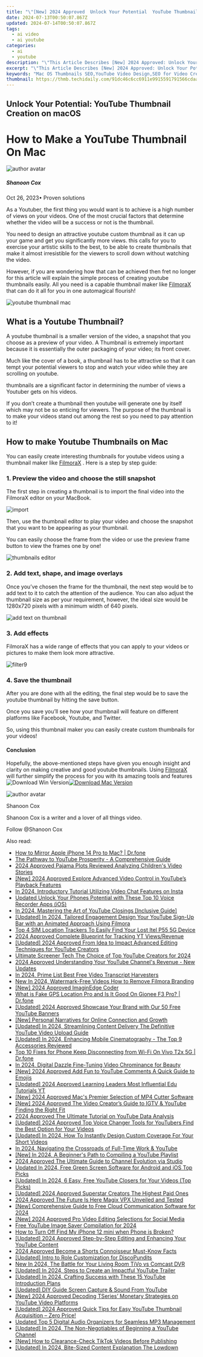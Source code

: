 ```yaml
---
title: "\"[New] 2024 Approved  Unlock Your Potential  YouTube Thumbnail Creation on macOS\""
date: 2024-07-13T00:50:07.867Z
updated: 2024-07-14T00:50:07.867Z
tags:
  - ai video
  - ai youtube
categories:
  - ai
  - youtube
description: "\"This Article Describes [New] 2024 Approved: Unlock Your Potential: YouTube Thumbnail Creation on macOS\""
excerpt: "\"This Article Describes [New] 2024 Approved: Unlock Your Potential: YouTube Thumbnail Creation on macOS\""
keywords: "Mac OS Thumbnails SEO,YouTube Video Design,SEO for Video Creators,Mac Thumbnail Crafting,Productivity in Thumbnails,Enhancing Video Visibility,SEO Thumbnail Tips macOS"
thumbnail: https://thmb.techidaily.com/91dc46c6cc6911e9915591791566cdaadd16613fc33817ba0857c51273b662cd.JPG
---
```


## Unlock Your Potential: YouTube Thumbnail Creation on macOS

# How to Make a YouTube Thumbnail On Mac

![author avatar](https://images.wondershare.com/filmora/article-images/shannon-cox.jpg)

##### Shanoon Cox

 Oct 26, 2023• Proven solutions

As a Youtuber, the first thing you would want is to achieve is a high number of views on your videos. One of the most crucial factors that determine whether the video will be a success or not is the thumbnail.

 You need to design an attractive youtube custom thumbnail as it can up your game and get you significantly more views. this calls for you to exercise your artistic skills to the best, to be able to create thumbnails that make it almost irresistible for the viewers to scroll down without watching the video.

However, if you are wondering how that can be achieved then fret no longer for this article will explain the simple process of creating youtube thumbnails easily. All you need is a capable thumbnail maker like [FilmoraX](https://tools.techidaily.com/wondershare/filmora/download/) that can do it all for you in one automagical flourish!

![youtube thumbnail mac](https://images.wondershare.com/filmora/Mac-articles/youtube-thumbnail-mac.jpg)

## What is a Youtube Thumbnail?

A youtube thumbnail is a smaller version of the video, a snapshot that you choose as a preview of your video. A Thumbnail is extremely important because it is essentially the outer packaging of your video; its front cover.

Much like the cover of a book, a thumbnail has to be attractive so that it can tempt your potential viewers to stop and watch your video while they are scrolling on youtube.

thumbnails are a significant factor in determining the number of views a Youtuber gets on his videos.

If you don’t create a thumbnail then youtube will generate one by itself which may not be so enticing for viewers. The purpose of the thumbnail is to make your videos stand out among the rest so you need to pay attention to it!

## How to make Youtube Thumbnails on Mac

You can easily create interesting thumbnails for youtube videos using a thumbnail maker like [FilmoraX](https://tools.techidaily.com/wondershare/filmora/download/) . Here is a step by step guide:

### 1. Preview the video and choose the still snapshot

The first step in creating a thumbnail is to import the final video into the FilmoraX editor on your MacBook.

![import](https://images.wondershare.com/filmora/filmoraX/Guide-Mac/3.import-media-files.jpg)

Then, use the thumbnail editor to play your video and choose the snapshot that you want to be appearing as your thumbnail.

You can easily choose the frame from the video or use the preview frame button to view the frames one by one!

![thumbnails editor](https://images.wondershare.com/filmora/Mac-articles/thumbnails-editor.jpg)

### 2. Add text, shape, and image overlays

Once you’ve chosen the frame for the thumbnail, the next step would be to add text to it to catch the attention of the audience. You can also adjust the thumbnail size as per your requirement, however, the ideal size would be 1280x720 pixels with a minimum width of 640 pixels.

![add text on thumbnail](https://images.wondershare.com/filmora/Mac-articles/add-text-on-thumbnail.jpg)

### 3. Add effects

FilmoraX has a wide range of effects that you can apply to your videos or pictures to make them look more attractive.

![filter9](https://images.wondershare.com/filmora/guide/filter-9-mac.jpg)

### 4. Save the thumbnail

After you are done with all the editing, the final step would be to save the youtube thumbnail by hitting the save button.

Once you save you’ll see how your thumbnail will feature on different platforms like Facebook, Youtube, and Twitter.

So, using this thumbnail maker you can easily create custom thumbnails for your videos!

#### Conclusion

Hopefully, the above-mentioned steps have given you enough insight and clarity on making creative and good youtube thumbnails. Using [FilmoraX](https://tools.techidaily.com/wondershare/filmora/download/) will further simplify the process for you with its amazing tools and features ![![Download Win Version](https://images.wondershare.com/filmora/guide/download-btn-win.jpg)](https://tools.techidaily.com/wondershare/filmora/download/)[![Download Mac Version](https://images.wondershare.com/filmora/guide/download-btn-mac.jpg)](https://tools.techidaily.com/wondershare/filmora/download/)

![author avatar](https://images.wondershare.com/filmora/article-images/shannon-cox.jpg)

Shanoon Cox

Shanoon Cox is a writer and a lover of all things video.

Follow @Shanoon Cox


<ins class="adsbygoogle"
     style="display:block"
     data-ad-format="autorelaxed"
     data-ad-client="ca-pub-7571918770474297"
     data-ad-slot="1223367746"></ins>



<ins class="adsbygoogle"
     style="display:block"
     data-ad-client="ca-pub-7571918770474297"
     data-ad-slot="8358498916"
     data-ad-format="auto"
     data-full-width-responsive="true"></ins>



<span class="atpl-alsoreadstyle">Also read:</span>
<div><ul>
<li><a href="https://screen-mirror.techidaily.com/how-to-mirror-apple-iphone-14-pro-to-mac-drfone-by-drfone-ios/"><u>How to Mirror Apple iPhone 14 Pro to Mac? | Dr.fone</u></a></li>
<li><a href="https://youtube-zero.techidaily.com/athway-to-youtube-prosperity-a-comprehensive-guide/"><u>The Pathway to YouTube Prosperity - A Comprehensive Guide</u></a></li>
<li><a href="https://article-files.techidaily.com/2024-approved-pajama-plots-reviewed-analyzing-childrens-video-stories/"><u>2024 Approved  Pajama Plots Reviewed  Analyzing Children's Video Stories</u></a></li>
<li><a href="https://youtube-zero.techidaily.com/024-approved-explore-advanced-video-control-in-youtubes-playback-features/"><u>[New] 2024 Approved  Explore Advanced Video Control in YouTube’s Playback Features</u></a></li>
<li><a href="https://instagram-videos.techidaily.com/in-2024-introductory-tutorial-utilizing-video-chat-features-on-insta/"><u>In 2024, Introductory Tutorial  Utilizing Video Chat Features on Insta</u></a></li>
<li><a href="https://audio-editing.techidaily.com/updated-unlock-your-phones-potential-with-these-top-10-voice-recorder-apps-ios/"><u>Updated Unlock Your Phones Potential with These Top 10 Voice Recorder Apps (iOS)</u></a></li>
<li><a href="https://youtube-zero.techidaily.com/24-mastering-the-art-of-youtube-closings-inclusive-guide/"><u>In 2024, Mastering the Art of YouTube Closings [Inclusive Guide]</u></a></li>
<li><a href="https://youtube-zero.techidaily.com/ed-in-2024-tailored-engagement-design-your-youtube-sign-up-bar-with-an-animated-approach-using-filmora/"><u>[Updated] In 2024, Tailored Engagement  Design Your YouTube Sign-Up Bar with an Animated Approach Using Filmora</u></a></li>
<li><a href="https://unlock-android.techidaily.com/top-4-sim-location-trackers-to-easily-find-your-lost-itel-p55-5g-device-by-drfone-android/"><u>Top 4 SIM Location Trackers To Easily Find Your Lost Itel P55 5G Device</u></a></li>
<li><a href="https://youtube-zero.techidaily.com/approved-complete-blueprint-for-tracking-yt-viewsrevenue/"><u>2024 Approved  Complete Blueprint for Tracking YT Views/Revenue</u></a></li>
<li><a href="https://youtube-zero.techidaily.com/ed-2024-approved-from-idea-to-impact-advanced-editing-techniques-for-youtube-creators/"><u>[Updated] 2024 Approved  From Idea to Impact  Advanced Editing Techniques for YouTube Creators</u></a></li>
<li><a href="https://youtube-zero.techidaily.com/ate-screener-tech-the-choice-of-top-youtube-creators-for-2024/"><u>Ultimate Screener Tech  The Choice of Top YouTube Creators for 2024</u></a></li>
<li><a href="https://youtube-zero.techidaily.com/approved-understanding-your-youtube-channels-revenue-new-updates/"><u>2024 Approved  Understanding Your YouTube Channel's Revenue - New Updates</u></a></li>
<li><a href="https://youtube-zero.techidaily.com/24-prime-list-best-free-video-transcript-harvesters/"><u>In 2024, Prime List  Best Free Video Transcript Harvesters</u></a></li>
<li><a href="https://ai-video-apps.techidaily.com/new-in-2024-watermark-free-videos-how-to-remove-filmora-branding/"><u>New In 2024, Watermark-Free Videos How to Remove Filmora Branding</u></a></li>
<li><a href="https://youtube-zero.techidaily.com/024-approved-imaginedge-coder/"><u>[New] 2024 Approved  ImaginEdge Coder</u></a></li>
<li><a href="https://fake-location.techidaily.com/what-is-fake-gps-location-pro-and-is-it-good-on-gionee-f3-pro-drfone-by-drfone-virtual-android/"><u>What is Fake GPS Location Pro and Is It Good On Gionee F3 Pro? | Dr.fone</u></a></li>
<li><a href="https://youtube-zero.techidaily.com/ed-2024-approved-showcase-your-brand-with-our-50-free-youtube-banners/"><u>[Updated] 2024 Approved  Showcase Your Brand with Our 50 Free YouTube Banners</u></a></li>
<li><a href="https://youtube-zero.techidaily.com/ersonal-narratives-for-online-connection-and-growth/"><u>[New] Personal Narratives for Online Connection and Growth</u></a></li>
<li><a href="https://youtube-zero.techidaily.com/ed-in-2024-streamlining-content-delivery-the-definitive-youtube-video-upload-guide/"><u>[Updated] In 2024, Streamlining Content Delivery  The Definitive YouTube Video Upload Guide</u></a></li>
<li><a href="https://youtube-zero.techidaily.com/ed-in-2024-enhancing-mobile-cinematography-the-top-9-accessories-reviewed/"><u>[Updated] In 2024, Enhancing Mobile Cinematography - The Top 9 Accessories Reviewed</u></a></li>
<li><a href="https://howto.techidaily.com/top-10-fixes-for-phone-keep-disconnecting-from-wi-fi-on-vivo-t2x-5g-drfone-by-drfone-fix-android-problems-fix-android-problems/"><u>Top 10 Fixes for Phone Keep Disconnecting from Wi-Fi On Vivo T2x 5G | Dr.fone</u></a></li>
<li><a href="https://youtube-zero.techidaily.com/24-digital-dazzle-fine-tuning-video-chrominance-for-beauty/"><u>In 2024, Digital Dazzle  Fine-Tuning Video Chrominance for Beauty</u></a></li>
<li><a href="https://youtube-zero.techidaily.com/024-approved-add-fun-to-youtube-comments-a-quick-guide-to-emojis/"><u>[New] 2024 Approved  Add Fun to YouTube Comments  A Quick Guide to Emojis</u></a></li>
<li><a href="https://youtube-zero.techidaily.com/ed-2024-approved-learning-leaders-most-influential-edu-tutorials-yt/"><u>[Updated] 2024 Approved  Learning Leaders  Most Influential Edu Tutorials YT</u></a></li>
<li><a href="https://youtube-zero.techidaily.com/024-approved-macs-premier-selection-of-mp4-cutter-software/"><u>[New] 2024 Approved  Mac's Premier Selection of MP4 Cutter Software</u></a></li>
<li><a href="https://youtube-zero.techidaily.com/024-approved-the-video-creators-guide-to-igtv-and-youtube-finding-the-right-fit/"><u>[New] 2024 Approved  The Video Creator’s Guide to IGTV & YouTube  Finding the Right Fit</u></a></li>
<li><a href="https://youtube-zero.techidaily.com/approved-the-ultimate-tutorial-on-youtube-data-analysis/"><u>2024 Approved  The Ultimate Tutorial on YouTube Data Analysis</u></a></li>
<li><a href="https://youtube-zero.techidaily.com/ed-2024-approved-top-voice-changer-tools-for-youtubers-find-the-best-option-for-your-videos/"><u>[Updated] 2024 Approved  Top Voice Changer Tools for YouTubers  Find the Best Option for Your Videos</u></a></li>
<li><a href="https://youtube-zero.techidaily.com/ed-in-2024-how-to-instantly-design-custom-coverage-for-your-short-videos/"><u>[Updated] In 2024, How To Instantly Design Custom Coverage For Your Short Videos</u></a></li>
<li><a href="https://youtube-zero.techidaily.com/24-navigating-the-crossroads-of-full-time-work-and-youtube/"><u>In 2024, Navigating the Crossroads of Full-Time Work & YouTube</u></a></li>
<li><a href="https://facebook-video-share.techidaily.com/new-in-2024-a-beginners-path-to-compiling-a-youtube-playlist/"><u>[New] In 2024, A Beginner's Path to Compiling a YouTube Playlist</u></a></li>
<li><a href="https://youtube-zero.techidaily.com/approved-the-ultimate-guide-to-channel-evolution-via-studio/"><u>2024 Approved  The Ultimate Guide to Channel Evolution via Studio</u></a></li>
<li><a href="https://video-creation-software.techidaily.com/updated-in-2024-free-green-screen-software-for-android-and-ios-top-picks/"><u>Updated In 2024, Free Green Screen Software for Android and iOS Top Picks</u></a></li>
<li><a href="https://youtube-zero.techidaily.com/ed-in-2024-6-easy-free-youtube-closers-for-your-videos-top-picks/"><u>[Updated] In 2024, 6 Easy, Free YouTube Closers for Your Videos (Top Picks)</u></a></li>
<li><a href="https://youtube-zero.techidaily.com/ed-2024-approved-superstar-creators-the-highest-paid-ones/"><u>[Updated] 2024 Approved  Superstar Creators  The Highest Paid Ones</u></a></li>
<li><a href="https://some-skills.techidaily.com/2024-approved-the-future-is-here-magix-vpx-unveiled-and-tested/"><u>2024 Approved  The Future Is Here  Magix VPX Unveiled and Tested</u></a></li>
<li><a href="https://visual-screen-recording.techidaily.com/new-comprehensive-guide-to-free-cloud-communication-software-for-2024/"><u>[New] Comprehensive Guide to Free Cloud Communication Software for 2024</u></a></li>
<li><a href="https://youtube-zero.techidaily.com/024-approved-pro-video-editing-selections-for-social-media/"><u>[New] 2024 Approved  Pro Video Editing Selections for Social Media</u></a></li>
<li><a href="https://youtube-zero.techidaily.com/youtube-image-saver-compilation-for-2024/"><u>Free YouTube Image Saver Compilation for 2024</u></a></li>
<li><a href="https://ios-unlock.techidaily.com/how-to-turn-off-find-my-iphone-12-mini-when-phone-is-broken-by-drfone-ios/"><u>How to Turn Off Find My iPhone 12 mini when Phone is Broken?</u></a></li>
<li><a href="https://youtube-zero.techidaily.com/ed-2024-approved-step-by-step-editing-and-enhancing-your-youtube-content/"><u>[Updated] 2024 Approved  Step-by-Step  Editing and Enhancing Your YouTube Content</u></a></li>
<li><a href="https://youtube-zero.techidaily.com/approved-become-a-shorts-connoisseur-must-know-facts/"><u>2024 Approved  Become a Shorts Connoisseur  Must-Know Facts</u></a></li>
<li><a href="https://discord-videos.techidaily.com/updated-intro-to-role-customization-for-discopundits/"><u>[Updated] Intro to Role Customization for DiscoPundits</u></a></li>
<li><a href="https://ai-video-apps.techidaily.com/new-in-2024-the-battle-for-your-living-room-tivo-vs-comcast-dvr/"><u>New In 2024, The Battle for Your Living Room TiVo vs Comcast DVR</u></a></li>
<li><a href="https://youtube-zero.techidaily.com/ed-in-2024-steps-to-create-an-impactful-youtube-trailer/"><u>[Updated] In 2024, Steps to Create an Impactful YouTube Trailer</u></a></li>
<li><a href="https://youtube-zero.techidaily.com/ed-in-2024-crafting-success-with-these-15-youtube-introduction-plans/"><u>[Updated] In 2024, Crafting Success with These 15 YouTube Introduction Plans</u></a></li>
<li><a href="https://youtube-zero.techidaily.com/ed-diy-guide-screen-capture-and-sound-from-youtube/"><u>[Updated] DIY Guide  Screen Capture & Sound From YouTube</u></a></li>
<li><a href="https://youtube-zero.techidaily.com/024-approved-decoding-tseries-monetary-strategies-on-youtube-video-platforms/"><u>[New] 2024 Approved  Decoding TSeries’ Monetary Strategies on YouTube Video Platforms</u></a></li>
<li><a href="https://youtube-zero.techidaily.com/ed-2024-approved-quick-tips-for-easy-youtube-thumbnail-acquisition-zero-price/"><u>[Updated] 2024 Approved  Quick Tips for Easy YouTube Thumbnail Acquisition – Zero Price!</u></a></li>
<li><a href="https://audio-shaping.techidaily.com/updated-top-5-digital-audio-organizers-for-seamless-mp3-management/"><u>Updated Top 5 Digital Audio Organizers for Seamless MP3 Management</u></a></li>
<li><a href="https://youtube-zero.techidaily.com/ed-in-2024-the-non-negotiables-of-beginning-a-youtube-channel/"><u>[Updated] In 2024, The Non-Negotiables of Beginning a YouTube Channel</u></a></li>
<li><a href="https://tiktok-video-recordings.techidaily.com/new-how-to-clearance-check-tiktok-videos-before-publishing/"><u>[New] How to Clearance-Check TikTok Videos Before Publishing</u></a></li>
<li><a href="https://youtube-zero.techidaily.com/ed-in-2024-bite-sized-content-explanation-the-lowdown/"><u>[Updated] In 2024, Bite-Sized Content Explanation  The Lowdown</u></a></li>
</ul></div>
